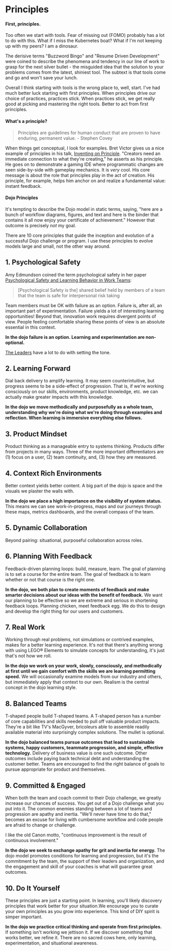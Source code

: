 # Principles

#### First, principles.

Too often we start with tools. Fear of missing out (FOMO) probably has a lot to do with this. What if I miss the Kubernetes boat? What if I'm not keeping up with my peers? I am a dinosaur.

The derisive terms "Buzzword Bingo" and "Resume Driven Development" were coined to describe the phenomena and tendency in our line of work to grasp for the next silver bullet - the misguided idea that the solution to your problems comes from the latest, shiniest tool. The subtext is that tools come and go and won't save your lunch.

Overall I think starting with tools is the wrong place to, well, start. I've had much better luck starting with first principles. When principles drive our choice of practices, practices stick. When practices stick, we get really good at picking and mastering the right tools. Better to act from first principles. 

#### What's a principle?

> Principles are guidelines for human conduct that are proven to have enduring, permanent value. - Stephen Covey

When things get conceptual, I look for examples. Bret Victor gives us a nice example of principles in his talk, [Inventing on Principle](https://www.notion.so/d959a994-4c12-46a9-8cb6-ab6affef11cf). "Creators need an immediate connection to what they're creating," he asserts as his principle. He goes on to demonstrate a gaming IDE where programmatic changes are seen side-by-side with gameplay mechanics. It is *very* cool. His core message is about the role that principles play in the act of creation. His principle, for example, helps him anchor on and realize a fundamental value: instant feedback.

#### Dojo Principles

It's tempting to describe the Dojo model in static terms, saying, "here are a bunch of workflow diagrams, figures, and text and here is the binder that contains it all now enjoy your certificate of achievement." However that outcome is precisely *not* my goal. 

There are 10 core principles that guide the inception and evolution of a successful Dojo challenge or program. I use these principles to evolve models large and small, not the other way around. 

## 1. Psychological Safety

Amy Edmundson coined the term psychological safety in her paper [Psychological Safety and Learning Behavior in Work Teams](https://www.notion.so/3748ed50-c6a2-4478-92c0-1dea2f94ab7b): 

> [Psychological Safety is the] shared belief held by members of a team that the team is safe for interpersonal risk taking

Team members must be OK with failure as an option. Failure is, after all, an important part of experimentation. Failure yields a lot of interesting learning opportunities! Beyond that, innovation work requires divergent points of view. People feeling comfortable sharing these points of view is an absolute essential in this context.

**In the dojo failure is an option. Learning and experimentation are non-optional.**

[The Leaders](https://www.notion.so/7ea19149-27be-4828-a49a-535bb671a03d) have a lot to do with setting the tone.

## 2. Learning Forward

Dial back delivery to amplify learning. It may seem counterintuitive, but progress seems to be a side-effect of progression. That is, if we're working consciously on our skills, environments, product knowledge, etc. we can actually make greater impacts with this knowledge.

**In the dojo we move methodically and purposefully as a whole team, understanding why we're doing what we're doing through examples and reflection. When learning is immersive everything else follows.**

## 3. Product Mindset

Product thinking as a manageable entry to systems thinking. Products differ from projects in many ways. Three of the more important differentiators are (1) focus on a user, (2) team continuity, and, (3) how they are measured.

## 4. Context Rich Environments

Better context yields better content. A big part of the dojo is space and the visuals we plaster the walls with.

**In the dojo we place a high importance on the visibility of system status.** This means we can see work-in-progress, maps and our journeys through these maps, metrics dashboards, and the overall compass of the team.

## 5. Dynamic Collaboration

Beyond pairing: situational, purposeful collaboration across roles.

## 6. Planning With Feedback

Feedback-driven planning loops: build, measure, learn. The goal of planning is to set a course for the entire team. The goal of feedback is to learn whether or not that course is the right one.

**In the dojo, we both plan to create moments of feedback and make smarter decisions about our ideas with the benefit of feedback.** We want our planning to be effective so we are extreme and serious in shortening feedback loops. Planning chicken, meet feedback egg. We do this to design and develop the right thing for our users and customers.

## 7. Real Work 

Working through real problems, not simulations or contrived examples, makes for a better learning experience. It's not that there's anything wrong with using LEGO® Elements to simulate concepts for understanding, it's just that's not how we roll.

**In the dojo we work on your work, slowly, consciously, and methodically at first until we gain comfort with the skills we are learning permitting speed.** We will occasionally examine models from our industry and others, but immediately apply that context to our own. Realism is the central concept in the dojo learning style.

## 8. Balanced Teams

T-shaped people build T-shaped teams. A T-shaped person has a number of core capabilities and skills needed to pull off valuable product impacts. They're a bit like TV's MacGyver, bricoleurs able to assemble readily available material into surprisingly complex solutions. The mullet is optional.

**In the dojo balanced teams pursue outcomes that lead to sustainable systems, happy customers, teammate progression, and simple, effective technology.** Delivery of business value is one such outcome. Other outcomes include paying back technical debt and understanding the customer better. Teams are encouraged to find the right balance of goals to pursue appropriate for product and themselves.

## 9. Committed & Engaged

When both the team and coach commit to their Dojo challenge, we greatly increase our chances of success. You get out of a Dojo challenge what you put into it. The common enemies standing between a lot of teams and progression are apathy and inertia. "We'll never have time to do that," becomes an excuse for living with cumbersome workflow and code people are afraid to change or challenge. 

I like the old Canon motto, "continuous improvement is the result of continuous involvement."

**In the dojo we seek to exchange apathy for grit and inertia for energy.** The dojo model promotes conditions for learning and progression, but it's the commitment by the team, the support of their leaders and organization, and the engagement and skill of your coaches is what will guarantee great outcomes.

## 10. Do It Yourself

These principles are just a starting point. In learning, you'll likely discovery principles that work better for your situation.We encourage you to curate your own principles as you grow into experience. This kind of DIY spirit is simper important.

**In the dojo we practice critical thinking and operate from first principles.** If something isn't working we jettison it. If we discover something that works better, we refine it. There are no sacred cows here, only learning, experimentation, and situational awareness.